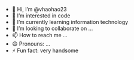 - 👋 Hi, I’m @vhaohao23
- 👀 I’m interested in code
- 🌱 I’m currently learning information technology
- 💞️ I’m looking to collaborate on ...
- 📫 How to reach me ...
- 😄 Pronouns: ...
- ⚡ Fun fact: very handsome

<!---
vhaohao23/vhaohao23 is a ✨ special ✨ repository because its `README.md` (this file) appears on your GitHub profile.
You can click the Preview link to take a look at your changes.
--->
